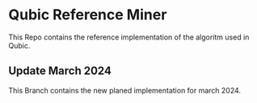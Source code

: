 # Qubic Reference Miner
This Repo contains the reference implementation of the algoritm used in Qubic.

## Update March 2024
This Branch contains the new planed implementation for march 2024.
